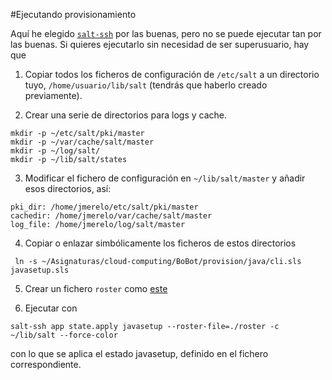 #Ejecutando provisionamiento

Aquí he elegido
[`salt-ssh`](https://docs.saltstack.com/en/latest/topics/ssh/index.html)
por las buenas, pero no se puede ejecutar tan por las buenas. Si
quieres ejecutarlo sin necesidad de ser superusuario, hay que

1. Copiar todos los ficheros de configuración de `/etc/salt` a un
   directorio tuyo, `/home/usuario/lib/salt` (tendrás que haberlo
   creado previamente).

2. Crear una serie de directorios para logs y cache.

```
mkdir -p ~/etc/salt/pki/master
mkdir -p ~/var/cache/salt/master
mkdir -p ~/log/salt/
mkdir -p ~/lib/salt/states
```

3. Modificar el fichero de configuración en `~/lib/salt/master` y
   añadir esos directorios, así:

```
pki_dir: /home/jmerelo/etc/salt/pki/master
cachedir: /home/jmerelo/var/cache/salt/master
log_file: /home/jmerelo/log/salt/master
```

4. Copiar o enlazar simbólicamente los ficheros de estos directorios

```
 ln -s ~/Asignaturas/cloud-computing/BoBot/provision/java/cli.sls javasetup.sls
```

5. Crear un fichero `roster` como [este](roster)

5. Ejecutar con

~~~
salt-ssh app state.apply javasetup --roster-file=./roster -c ~/lib/salt --force-color 
~~~

con lo que se aplica el estado javasetup, definido en el fichero correspondiente.
